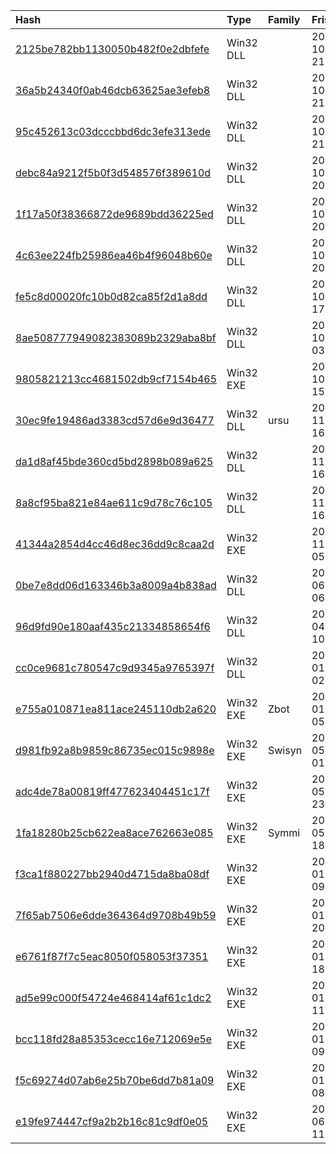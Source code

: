 |Hash|Type|Family|Frist_Seen|Name|
|:--|:--|:--|:--|:--|
|[2125be782bb1130050b482f0e2dbfefe](https://www.virustotal.com/gui/file/2125be782bb1130050b482f0e2dbfefe)|Win32 DLL||2019-10-30 21:02:56|apisetstub|
|[36a5b24340f0ab46dcb63625ae3efeb8](https://www.virustotal.com/gui/file/36a5b24340f0ab46dcb63625ae3efeb8)|Win32 DLL||2019-10-30 21:01:31|36a5b24340f0ab46dcb63625ae3efeb8.virus|
|[95c452613c03dcccbbd6dc3efe313ede](https://www.virustotal.com/gui/file/95c452613c03dcccbbd6dc3efe313ede)|Win32 DLL||2019-10-30 21:00:20|95c452613c03dcccbbd6dc3efe313ede.virus|
|[debc84a9212f5b0f3d548576f389610d](https://www.virustotal.com/gui/file/debc84a9212f5b0f3d548576f389610d)|Win32 DLL||2019-10-30 20:51:42|debc84a9212f5b0f3d548576f389610d.virus|
|[1f17a50f38366872de9689bdd36225ed](https://www.virustotal.com/gui/file/1f17a50f38366872de9689bdd36225ed)|Win32 DLL||2019-10-29 20:47:22|1f17a50f38366872de9689bdd36225ed.virus|
|[4c63ee224fb25986ea46b4f96048b60e](https://www.virustotal.com/gui/file/4c63ee224fb25986ea46b4f96048b60e)|Win32 DLL||2019-10-29 20:46:15|4c63ee224fb25986ea46b4f96048b60e.virus|
|[fe5c8d00020fc10b0d82ca85f2d1a8dd](https://www.virustotal.com/gui/file/fe5c8d00020fc10b0d82ca85f2d1a8dd)|Win32 DLL||2019-10-29 17:11:54|73fcab1bf84c11ae39ee3ecb2b1a2bda8acd4bd5cc4ef5901fda0c5abc5bc50a.bin|
|[8ae508777949082383089b2329aba8bf](https://www.virustotal.com/gui/file/8ae508777949082383089b2329aba8bf)|Win32 DLL||2019-10-29 03:01:42|a500c4ec696302bfdad4e7c8681c267c378733114f8e897169eb7189784cb3d3.bin|
|[9805821213cc4681502db9cf7154b465](https://www.virustotal.com/gui/file/9805821213cc4681502db9cf7154b465)|Win32 EXE||2019-10-28 15:57:06|apisetstub|
|[30ec9fe19486ad3383cd57d6e9d36477](https://www.virustotal.com/gui/file/30ec9fe19486ad3383cd57d6e9d36477)|Win32 DLL|ursu|2018-11-04 16:31:22|dx12_gx3_32|
|[da1d8af45bde360cd5bd2898b089a625](https://www.virustotal.com/gui/file/da1d8af45bde360cd5bd2898b089a625)|Win32 DLL||2018-11-01 16:18:20|<LS_APPDATA>\op.bak|
|[8a8cf95ba821e84ae611c9d78c76c105](https://www.virustotal.com/gui/file/8a8cf95ba821e84ae611c9d78c76c105)|Win32 DLL||2018-11-01 16:15:48|.|
|[41344a2854d4cc46d8ec36dd9c8caa2d](https://www.virustotal.com/gui/file/41344a2854d4cc46d8ec36dd9c8caa2d)|Win32 EXE||2018-11-01 05:58:52|dxdncfg|
|[0be7e8dd06d163346b3a8009a4b838ad](https://www.virustotal.com/gui/file/0be7e8dd06d163346b3a8009a4b838ad)|Win32 DLL||2018-06-26 06:25:28|update.tmp|
|[96d9fd90e180aaf435c21334858654f6](https://www.virustotal.com/gui/file/96d9fd90e180aaf435c21334858654f6)|Win32 DLL||2018-04-26 10:14:33|nvapisetlib|
|[cc0ce9681c780547c9d9345a9765397f](https://www.virustotal.com/gui/file/cc0ce9681c780547c9d9345a9765397f)|Win32 DLL||2018-01-06 02:13:00|apisetstub|
|[e755a010871ea811ace245110db2a620](https://www.virustotal.com/gui/file/e755a010871ea811ace245110db2a620)|Win32 EXE|Zbot|2018-01-02 05:01:49|apisetstub|
|[d981fb92a8b9859c86735ec015c9898e](https://www.virustotal.com/gui/file/d981fb92a8b9859c86735ec015c9898e)|Win32 EXE|Swisyn|2013-05-31 01:21:10|/home/virustotal/sample/D981FB92A8B9859C86735EC015C9898E|
|[adc4de78a00819ff477623404451c17f](https://www.virustotal.com/gui/file/adc4de78a00819ff477623404451c17f)|Win32 EXE||2013-05-16 23:33:04|\sonas\share\samples\ad\c4\de\78\adc4de78a00819ff477623404451c17f.0bf1b75e9b93a516ed547322c78507dcdc2e0ea7|
|[1fa18280b25cb622ea8ace762663e085](https://www.virustotal.com/gui/file/1fa18280b25cb622ea8ace762663e085)|Win32 EXE|Symmi|2013-05-13 18:00:31|vti-rescan|
|[f3ca1f880227bb2940d4715da8ba08df](https://www.virustotal.com/gui/file/f3ca1f880227bb2940d4715da8ba08df)|Win32 EXE||2013-01-27 09:10:38|drop/f3ca1f880227bb2940d4715da8b|
|[7f65ab7506e6dde364364d9708b49b59](https://www.virustotal.com/gui/file/7f65ab7506e6dde364364d9708b49b59)|Win32 EXE||2013-01-16 20:33:51|prndivake4.co|
|[e6761f87f7c5eac8050f058053f37351](https://www.virustotal.com/gui/file/e6761f87f7c5eac8050f058053f37351)|Win32 EXE||2013-01-16 18:26:55|drop/e6761f87f7c5eac8050f058053f|
|[ad5e99c000f54724e468414af61c1dc2](https://www.virustotal.com/gui/file/ad5e99c000f54724e468414af61c1dc2)|Win32 EXE||2013-01-16 11:14:24|drop/ad5e99c000f54724e468414af61|
|[bcc118fd28a85353cecc16e712069e5e](https://www.virustotal.com/gui/file/bcc118fd28a85353cecc16e712069e5e)|Win32 EXE||2013-01-16 09:48:22|/home/virustotal/sample/BCC118FD28A85353CECC16E712069E5E|
|[f5c69274d07ab6e25b70be6dd7b81a09](https://www.virustotal.com/gui/file/f5c69274d07ab6e25b70be6dd7b81a09)|Win32 EXE||2013-01-16 08:49:54|/home/virustotal/sample/F5C69274D07AB6E25B70BE6DD7B81A09|
|[e19fe974447cf9a2b2b16c81c9df0e05](https://www.virustotal.com/gui/file/e19fe974447cf9a2b2b16c81c9df0e05)|Win32 EXE||2012-06-12 11:19:45|df52012924031256cd265a7a7092dae5a05fda2956c4bb2dd772fc600a44ccd4.vir|
